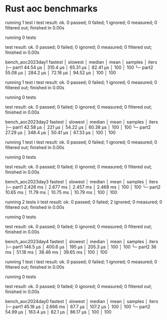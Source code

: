 # Rust aoc benchmarks

running 1 test
i
test result: ok. 0 passed; 0 failed; 1 ignored; 0 measured; 0 filtered out; finished in 0.00s


running 0 tests

test result: ok. 0 passed; 0 failed; 0 ignored; 0 measured; 0 filtered out; finished in 0.00s

bench_aoc2023day1  fastest       │ slowest       │ median        │ mean          │ samples │ iters
├─ part1           44.54 µs      │ 310.4 µs      │ 65.31 µs      │ 82.41 µs      │ 100     │ 100
╰─ part2           55.08 µs      │ 284.2 µs      │ 72.16 µs      │ 94.52 µs      │ 100     │ 100


running 1 test
i
test result: ok. 0 passed; 0 failed; 1 ignored; 0 measured; 0 filtered out; finished in 0.00s


running 0 tests

test result: ok. 0 passed; 0 failed; 0 ignored; 0 measured; 0 filtered out; finished in 0.00s

bench_aoc2023day2  fastest       │ slowest       │ median        │ mean          │ samples │ iters
├─ part1           42.58 µs      │ 221 µs        │ 54.22 µs      │ 60.38 µs      │ 100     │ 100
╰─ part2           27.29 µs      │ 348.4 µs      │ 50.41 µs      │ 67.33 µs      │ 100     │ 100


running 1 test
i
test result: ok. 0 passed; 0 failed; 1 ignored; 0 measured; 0 filtered out; finished in 0.00s


running 0 tests

test result: ok. 0 passed; 0 failed; 0 ignored; 0 measured; 0 filtered out; finished in 0.00s

bench_aoc2023day3  fastest       │ slowest       │ median        │ mean          │ samples │ iters
├─ part1           2.426 ms      │ 2.677 ms      │ 2.457 ms      │ 2.468 ms      │ 100     │ 100
╰─ part2           10.65 ms      │ 11.79 ms      │ 10.75 ms      │ 10.79 ms      │ 100     │ 100


running 2 tests
ii
test result: ok. 0 passed; 0 failed; 2 ignored; 0 measured; 0 filtered out; finished in 0.00s


running 0 tests

test result: ok. 0 passed; 0 failed; 0 ignored; 0 measured; 0 filtered out; finished in 0.00s

bench_aoc2023day4  fastest       │ slowest       │ median        │ mean          │ samples │ iters
├─ part1           146.5 µs      │ 400.6 µs      │ 195 µs        │ 205.3 µs      │ 100     │ 100
╰─ part2           36 ms         │ 51.18 ms      │ 38.46 ms      │ 39.65 ms      │ 100     │ 100


running 1 test
i
test result: ok. 0 passed; 0 failed; 1 ignored; 0 measured; 0 filtered out; finished in 0.00s


running 0 tests

test result: ok. 0 passed; 0 failed; 0 ignored; 0 measured; 0 filtered out; finished in 0.00s

bench_aoc2024day0  fastest       │ slowest       │ median        │ mean          │ samples │ iters
├─ part1           45.16 µs      │ 2.666 ms      │ 67.7 µs       │ 107.2 µs      │ 100     │ 100
╰─ part2           54.99 µs      │ 163.4 µs      │ 82.1 µs       │ 86.17 µs      │ 100     │ 100

